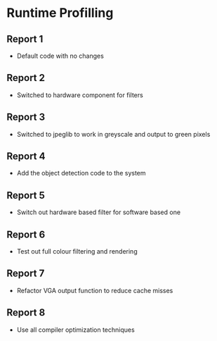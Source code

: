 # Runtime Profilling

## Report 1

* Default code with no changes

## Report 2

* Switched to hardware component for filters

## Report 3

* Switched to jpeglib to work in greyscale and output to green pixels

## Report 4

* Add the object detection code to the system

## Report 5

* Switch out hardware based filter for software based one

## Report 6

* Test out full colour filtering and rendering

## Report 7

* Refactor VGA output function to reduce cache misses

## Report 8

* Use all compiler optimization techniques